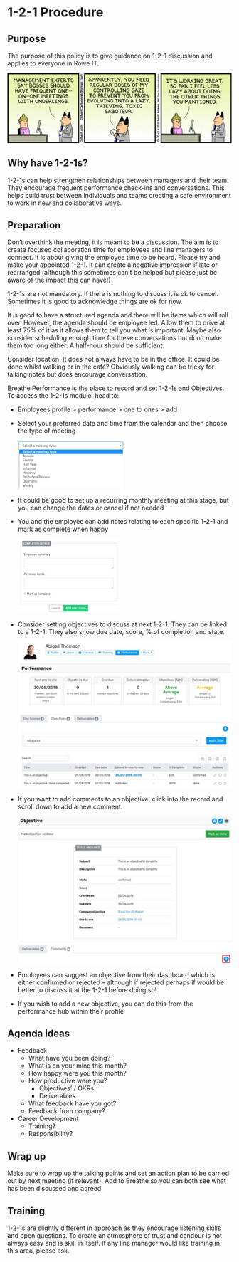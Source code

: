 # 1-2-1 Procedure

## Purpose

The purpose of this policy is to give guidance on 1-2-1 discussion and applies to everyone in Rowe IT. 

![1-2-1](images/1-2-1.jpg)

## Why have 1-2-1s? 

1-2-1s can help strengthen relationships between managers and their team. They encourage frequent performance check-ins and conversations. This helps build trust between individuals and teams creating a safe environment to work in new and collaborative ways. 

## Preparation 

Don’t overthink the meeting, it is meant to be a discussion. The aim is to create focused collaboration time for employees and line managers to connect. It is about giving the employee time to be heard. Please try and make your appointed 1-2-1. It can create a negative impression if late or rearranged (although this sometimes can’t be helped but please just be aware of the impact this can have!) 

1-2-1s are not mandatory. If there is nothing to discuss it is ok to cancel. Sometimes it is good to acknowledge things are ok for now. 

 It is good to have a structured agenda and there will be items which will roll over. However, the agenda should be employee led. Allow them to drive at least 75% of it as it allows them to tell you what is important. Maybe also consider scheduling enough time for these conversations but don’t make them too long either.  A half-hour should be sufficient. 

 Consider location. It does not always have to be in the office. It could be done whilst walking or in the café? Obviously walking can be tricky for talking notes but does encourage conversation. 

Breathe Performance is the place to record and set 1-2-1s and Objectives. To access the 1-2-1s module, head to: 

- Employees profile > performance > one to ones > add 

- Select your preferred date and time from the calendar and then choose the type of meeting

  ![set up breathe 1-2-1](images/set-up-breathe-1-2-1.jpg)

- It could be good to set up a recurring monthly meeting at this stage, but you can change the dates or cancel if not needed 

- You and the employee can add notes relating to each specific 1-2-1 and mark as complete when happy

  ![breathe 1-2-1 feedback](images/breathe-1-2-1-feedback.jpg)

- Consider setting objectives to discuss at next 1-2-1. They can be linked to a 1-2-1. They also show due date, score, % of completion and state. 

  ![breathe performance page](images/breathe-performance-page.jpg)

- If you want to add comments to an objective, click into the record and scroll down to add a new comment. 

  ![breathe objective](images/breathe-objective.jpg)

- Employees can suggest an objective from their dashboard which is either confirmed or rejected – although if rejected perhaps if would be better to discuss it at the 1-2-1 before doing so! 
- If you wish to add a new objective, you can do this from the performance hub within their profile 

## Agenda ideas 

- Feedback
    - What have you been doing?
    - What is on your mind this month?
    - How happy were you this month? 
    - How productive were you?
        - Objectives’ / OKRs 
        - Deliverables
    - What feedback have you got? 
    - Feedback from company? 
- Career Development
    - Training? 
    - Responsibility?

## Wrap up 

Make sure to wrap up the talking points and set an action plan to be carried out by next meeting (if relevant). Add to Breathe so you can both see what has been discussed and agreed. 

## Training 

1-2-1s are slightly different in approach as they encourage listening skills and open questions. To create an atmosphere of trust and candour is not always easy and is skill in itself. If any line manager would like training in this area, please ask. 

